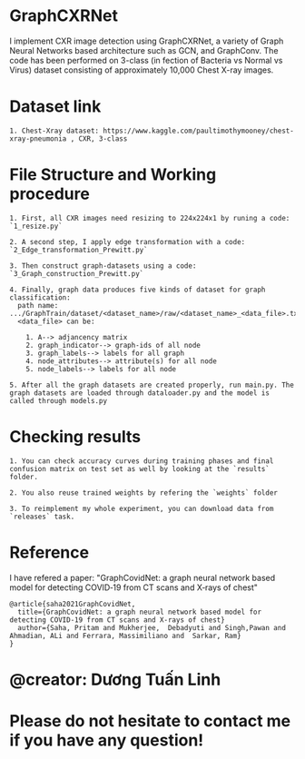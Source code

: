 # GraphCXRNet
I implement CXR image detection using GraphCXRNet, a variety of Graph Neural Networks based architecture such as GCN, and GraphConv. The code has been performed on 3-class (in fection of Bacteria vs Normal vs Virus) dataset consisting of approximately 10,000 Chest X-ray images.

# Dataset link
```
1. Chest-Xray dataset: https://www.kaggle.com/paultimothymooney/chest-xray-pneumonia , CXR, 3-class

```
# File Structure and Working procedure
```
1. First, all CXR images need resizing to 224x224x1 by runing a code: `1_resize.py`

2. A second step, I apply edge transformation with a code: `2_Edge_transformation_Prewitt.py`

3. Then construct graph-datasets using a code: `3_Graph_construction_Prewitt.py`

4. Finally, graph data produces five kinds of dataset for graph classification:
  path name: .../GraphTrain/dataset/<dataset_name>/raw/<dataset_name>_<data_file>.txt. 
  <data_file> can be:
    
    1. A--> adjancency matrix 
    2. graph_indicator--> graph-ids of all node 
    3. graph_labels--> labels for all graph 
    4. node_attributes--> attribute(s) for all node 
    5. node_labels--> labels for all node

5. After all the graph datasets are created properly, run main.py. The graph datasets are loaded through dataloader.py and the model is called through models.py
```
# Checking results
```
1. You can check accuracy curves during training phases and final confusion matrix on test set as well by looking at the `results` folder.

2. You also reuse trained weights by refering the `weights` folder

3. To reimplement my whole experiment, you can download data from `releases` task.
```
# Reference
I have refered a paper: "GraphCovidNet: a graph neural network based model for detecting COVID‑19 from CT scans and X‑rays of chest" 
```
@article{saha2021GraphCovidNet,
  title={GraphCovidNet: a graph neural network based model for detecting COVID‑19 from CT scans and X‑rays of chest}
  author={Saha, Pritam and Mukherjee,  Debadyuti and Singh,Pawan and Ahmadian, ALi and Ferrara, Massimiliano and  Sarkar, Ram}
}
```

# @creator: Dương Tuấn Linh
# Please do not hesitate to contact me if you have any question!
